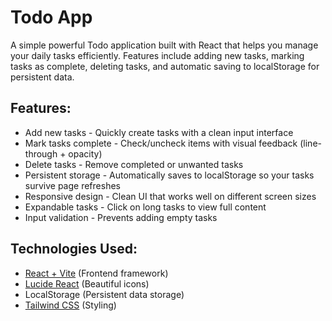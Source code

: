 # Todo App

A simple powerful Todo application built with React that helps you manage your daily tasks efficiently. Features include adding new tasks, marking tasks as complete, deleting tasks, and automatic saving to localStorage for persistent data.

## Features:

- Add new tasks - Quickly create tasks with a clean input interface
- Mark tasks complete - Check/uncheck items with visual feedback (line-through + opacity)
- Delete tasks - Remove completed or unwanted tasks
- Persistent storage - Automatically saves to localStorage so your tasks survive page refreshes
- Responsive design - Clean UI that works well on different screen sizes
- Expandable tasks - Click on long tasks to view full content
- Input validation - Prevents adding empty tasks

## Technologies Used:

- [React + Vite](https://vite.dev/) (Frontend framework)
- [Lucide React](https://lucide.dev/) (Beautiful icons)
- LocalStorage (Persistent data storage)
- [Tailwind CSS](https://tailwindcss.com/) (Styling)
